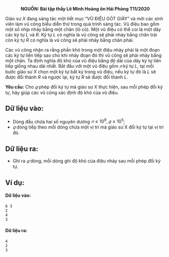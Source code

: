 **<center>NGUỒN: Bài tập thầy Lê Minh Hoàng ôn Hải Phòng T11/2020</center>**

Giáo sư $X$ đang sáng tác một tiết mục “VŨ ĐIỆU GÓT GIÀY” và mời các sinh viên làm vũ công biểu diễn thử trong quá trình sáng tác. Vũ điệu bao gồm một số nhịp nhảy bằng một chân (lò cò). Một vũ điệu có thể coi là một dãy các ký tự $L$ và $R$. Ký tự $L$ có nghĩa là vũ công sẽ phải nhảy bằng chân trái còn ký tự $R$ có nghĩa là vũ công sẽ phải nhảy bằng chân phải.

Các vũ công nhận ra rằng phần khó trong một điệu nhảy phải là một đoạn các ký tự liên tiếp sao cho khi nhảy 
đoạn đó thì vũ công sẽ phải nhảy bằng một chân. Ta định nghĩa độ khó của vũ điệu bằng độ dài của dãy ký tự liên tiếp giống nhau dài nhất.
Bắt đầu với một vũ điệu gồm $𝑛$ ký tự $L$, tại mỗi bước giáo sư $X$ chọn một ký tự bất kỳ trong vũ điệu, nếu ký tự đó là $L$ sẽ được đổi thành $R$ và ngược lại, ký tự $R$ sẽ được đổi thành $L$.

**Yêu cầu:** Cho $𝑞$ phép đổi ký tự mà giáo sư X thực hiện, sau mỗi phép đổi ký tự, hãy giúp các vũ công xác định độ khó của vũ điệu.

## Dữ liệu vào:
- Dòng đầu chứa hai số nguyên dương $𝑛 ≤ 10^9, 𝑞 ≤ 10^5$;
- $𝑞$ dòng tiếp theo mỗi dòng chứa một vị trí mà giáo sư X đổi ký tự tại vị trí đó.

## Dữ liệu ra:
- Ghi ra $𝑞$ dòng, mỗi dòng ghi độ khó của điệu nhảy sau mỗi phép đổi ký tự.

## Ví dụ:
#### Dữ liệu vào:
```
6 3
2
4
3
```

#### Dữ liệu ra:
```
4
2
3
```